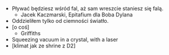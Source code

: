 
* Pływać będziesz wśród fal, aż sam wreszcie staniesz się falą.
    * Jacek Kaczmarski, Epitafium dla Boba Dylana
* Oddzieliłem tylko od ciemności światło.
* [o coś]
    * Griffiths
* Squeezing vacuum in a crystal, with a laser
* [klimat jak ze shrine z D2]